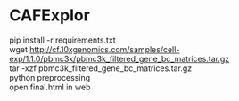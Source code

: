 # CAFExplor
pip install -r requirements.txt<br>
wget http://cf.10xgenomics.com/samples/cell-exp/1.1.0/pbmc3k/pbmc3k_filtered_gene_bc_matrices.tar.gz<br>
tar -xzf pbmc3k_filtered_gene_bc_matrices.tar.gz<br>
python preprocessing<br>
open final.html in web<br>
